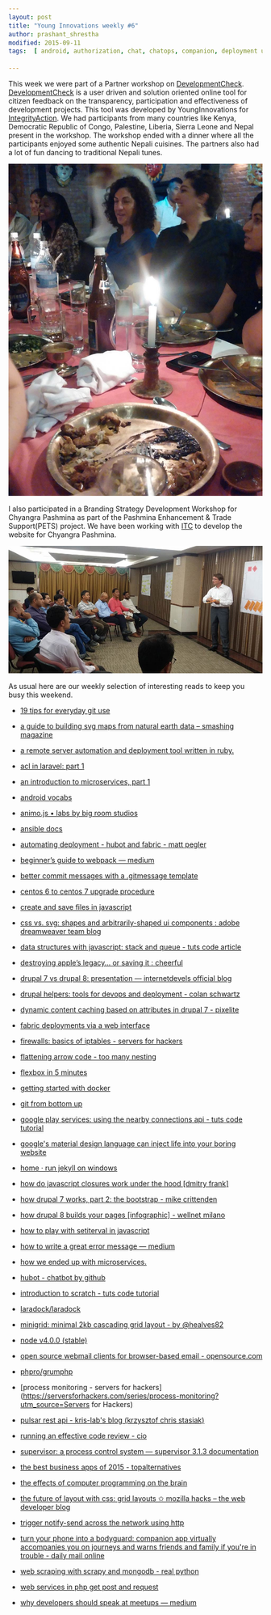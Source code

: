 ```yaml
---
layout: post
title: "Young Innovations weekly #6"
author: prashant_shrestha
modified: 2015-09-11
tags:  [ android, authorization, chat, chatops, companion, deployment ui, devops, fabric, hubot, ios, mongodb, php, ui, ux, web design, android, animation, apple, automateddeployment, bot, clean code, code, code-reviews, course, css, deploy, deployment, design, developement, docker, drupal, drupal8, email, fabrric, file, firewalls, flexbox, git, githook, hubot, iptables, javascript, jekyllinstallation, js, laravel, maps, materialdesign, microservices, misc, mobileapps, monitoring, nodejs, notify, performance, php, processmonitoring, python, ruby, scratch, server, servermonitoring tool, setinterval, shapes, svg, tools, transition, ui, webscraping, webservices]

---
```


This week we were part of a Partner workshop on [DevelopmentCheck](http://developmentcheck.org/). [DevelopmentCheck](http://developmentcheck.org/) is a user driven and solution oriented online tool for citizen feedback on the transparency, participation and effectiveness of development projects. This tool was developed by YoungInnovations for [IntegrityAction](http://www.integrityaction.org/). We had participants from many countries like Kenya, Democratic Republic of Congo, Palestine, Liberia, Sierra Leone and Nepal present in the workshop. The workshop ended with a dinner where all the participants enjoyed some authentic Nepali cuisines. The partners also had a lot of fun dancing to traditional Nepali tunes.

![Dinner with Integrity Aciton](/images/weekly06/dinner-ia.jpg)
<!--more-->

I also participated in a Branding Strategy Development Workshop for Chyangra Pashmina as part of the Pashmina Enhancement & Trade Support(PETS) project. We have been working with [ITC](http://www.intracen.org/) to develop the website for Chyangra Pashmina.

![Chyangra Pashmina Branding Strategy Development Workshop](/images/weekly06/cp-brand.jpg)

As usual here are our weekly selection of interesting reads to keep you busy this weekend.

* [19 tips for everyday git use](http://www.alexkras.com/19-git-tips-for-everyday-use/)

* [a guide to building svg maps from natural earth data – smashing magazine](http://www.smashingmagazine.com/2015/09/making-svg-maps-from-natural-earth-data/)

* [a remote server automation and deployment tool written in ruby.](http://capistranorb.com/)

* [acl in laravel: part 1](https://laracasts.com/series/whats-new-in-laravel-5-1/episodes/13)

* [an introduction to microservices, part 1](https://auth0.com/blog/2015/09/04/an-introduction-to-microservices-part-1/)

* [android vocabs](https://developers.google.com/android/for-all/vocab-words/)

* [animo.js • labs by big room studios](http://labs.bigroomstudios.com/libraries/animo-js)

* [ansible docs](https://docs.ansible.com/ansible/intro.html)

* [automating deployment - hubot and fabric - matt pegler](http://www.pegler.co/2012/03/django-deployment.html)

* [beginner’s guide to webpack — medium](https://medium.com/@dabit3/beginner-s-guide-to-webpack-b1f1a3638460)

* [better commit messages with a .gitmessage template](https://robots.thoughtbot.com/better-commit-messages-with-a-gitmessage-template)

* [centos 6 to centos 7 upgrade procedure](https://vexxhost.com/resources/tutorials/centos-6-to-centos-7-upgrade-procedure/)

* [create and save files in javascript](http://www.devbattles.com/en/sand/post-1732-)

* [css vs. svg: shapes and arbitrarily-shaped ui components : adobe dreamweaver team blog](http://blogs.adobe.com/dreamweaver/2015/09/css-vs-svg-shapes-and-arbitrarily-shaped-ui-components.html)

* [data structures with javascript: stack and queue - tuts code article](http://code.tutsplus.com/articles/data-structures-with-javascript-stack-and-queue--cms-23348)

* [destroying apple’s legacy… or saving it : cheerful](http://cheerfulsw.com/2015/destroying-apples-legacy/)

* [drupal 7 vs drupal 8: presentation — internetdevels official blog](http://internetdevels.com/blog/drupal-7-vs-drupal-8-prezi-presentation)

* [drupal helpers: tools for devops and deployment - colan schwartz](http://colans.net/blog/drupal-helpers-tools-devops-and-deployment)

* [dynamic content caching based on attributes in drupal 7 - pixelite](http://www.pixelite.co.nz/article/dynamic-content-caching-based-on-attributes-in-drupal-7/)

* [fabric deployments via a web interface](https://github.com/fabric-bolt/fabric-bolt)

* [firewalls: basics of iptables - servers for hackers](https://serversforhackers.com/video/firewalls-basics-of-iptables)

* [flattening arrow code - too many nesting](http://blog.codinghorror.com/flattening-arrow-code/)

* [flexbox in 5 minutes](http://flexboxin5.com/)

* [getting started with docker](https://cloudacademy.com/cloud-computing/courses/getting-started-with-docker/)

* [git from bottom up](http://ftp.newartisans.com/pub/git.from.bottom.up.pdf)

* [google play services: using the nearby connections api - tuts code tutorial](http://code.tutsplus.com/tutorials/google-play-services-using-the-nearby-connections-api--cms-24534)

* [google's material design language can inject life into your boring website](http://materialdesignblog.com/googles-material-design-language-can-inject-life-into-your-boring-website/)

* [home · run jekyll on windows](http://jekyll-windows.juthilo.com/)

* [how do javascript closures work under the hood [dmitry frank]](http://dmitryfrank.com/articles/js_closures)

* [how drupal 7 works, part 2: the bootstrap - mike crittenden](http://mikecr.it/ramblings/how-drupal-7-works-part-2-the-bootstrap)

* [how drupal 8 builds your pages [infographic] - wellnet milano](http://www.wellnet.it/en/blog/how-drupal-8-builds-your-pages-infographic)

* [how to play with setiterval in javascript](http://www.devbattles.com/en/sand/post-1742-How_to_play_with_setIterval_in_JavaScript)

* [how to write a great error message — medium](https://medium.com/@thomasfuchs/how-to-write-an-error-message-883718173322)

* [how we ended up with microservices.](http://philcalcado.com/2015/09/08/how_we_ended_up_with_microservices.html?)

* [hubot - chatbot by github](https://hubot.github.com/)

* [introduction to scratch - tuts code tutorial](http://code.tutsplus.com/tutorials/introduction-to-scratch--cms-23855)

* [laradock/laradock](https://github.com/LaraDock/laradock)

* [minigrid: minimal 2kb cascading grid layout - by @healves82](http://alves.im/minigrid/)

* [node v4.0.0 (stable)](https://nodejs.org/en/blog/release/v4.0.0/)

* [open source webmail clients for browser-based email - opensource.com](https://opensource.com/life/15/9/open-source-alternatives-gmail)

* [phpro/grumphp](https://github.com/phpro/grumphp)

* [process monitoring - servers for hackers](https://serversforhackers.com/series/process-monitoring?utm_source=Servers for Hackers)

* [pulsar rest api - kris-lab's blog (krzysztof chris stasiak)](http://blog.kris-lab.com/pulsar-rest-api/)

* [running an effective code review - cio](http://www.cio.com/article/2431557/developer/running-an-effective-code-review.html)

* [supervisor: a process control system — supervisor 3.1.3 documentation](http://supervisord.org/index.html)

* [the best business apps of 2015 - topalternatives](https://topalternatives.com/best-business-apps/)

* [the effects of computer programming on the brain](http://virtuecenter.com/blog/the_effects_of_computer_programming_on_the_brain.html)

* [the future of layout with css: grid layouts ✩ mozilla hacks – the web developer blog](https://hacks.mozilla.org/2015/09/the-future-of-layout-with-css-grid-layouts/?utm_source=html5weekly)

* [trigger notify-send across the network using http](https://github.com/fgrehm/notify-send-http)

* [turn your phone into a bodyguard: companion app virtually accompanies you on journeys and warns friends and family if you're in trouble - daily mail online](http://www.dailymail.co.uk/sciencetech/article-3225281/Turn-phone-BODYGUARD-Companion-app-virtually-accompanies-journeys-warns-friends-family-trouble.html)

* [web scraping with scrapy and mongodb - real python](https://realpython.com/blog/python/web-scraping-with-scrapy-and-mongodb/)

* [web services in php get post and request](http://themasterworld.com/web-services-in-php-get-post-and-request/)

* [why developers should speak at meetups — medium](https://medium.com/@stiebitzhofer/why-developers-should-speak-at-meetups-6dec5d101d16)
